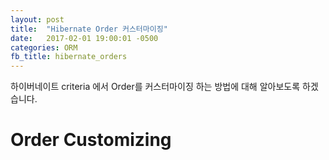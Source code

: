 ```yaml
---
layout: post
title:  "Hibernate Order 커스터마이징"
date:   2017-02-01 19:00:01 -0500
categories: ORM
fb_title: hibernate_orders
---
```

하이버네이트 criteria 에서 Order를 커스터마이징 하는 방법에 대해 알아보도록 하겠습니다.

# Order Customizing
